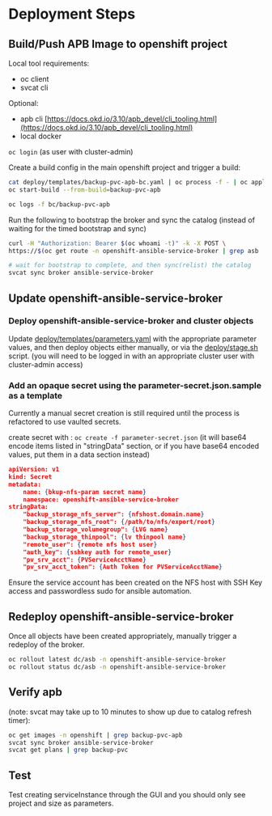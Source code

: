 # Deployment Steps

## Build/Push APB Image to openshift project

Local tool requirements:

- oc client
- svcat cli

Optional:

- apb cli [https://docs.okd.io/3.10/apb_devel/cli_tooling.html](https://docs.okd.io/3.10/apb_devel/cli_tooling.html)
- local docker

`oc login` (as user with cluster-admin)

Create a build config in the main openshift project and trigger a build:

``` bash
cat deploy/templates/backup-pvc-apb-bc.yaml | oc process -f - | oc apply -f -
oc start-build --from-build=backup-pvc-apb

oc logs -f bc/backup-pvc-apb
```

Run the following to bootstrap the broker and sync the catalog (instead of waiting for the timed bootstrap and sync)

``` bash
curl -H "Authorization: Bearer $(oc whoami -t)" -k -X POST \
https://$(oc get route -n openshift-ansible-service-broker | grep asb | awk '{print $2}')/ansible-service-broker/v2/bootstrap

# wait for bootstrap to complete, and then sync(relist) the catalog
svcat sync broker ansible-service-broker
```

## Update openshift-ansible-service-broker

### Deploy openshift-ansible-service-broker and cluster objects

Update [deploy/templates/parameters.yaml](../deploy/templates/parameters.yaml) with the appropriate parameter values, and then deploy objects either manually, or via the [deploy/stage.sh](../deploy/stage.sh) script.  (you will need to be logged in with an appropriate cluster user with cluster-admin access)

### Add an opaque secret using the parameter-secret.json.sample as a template

Currently a manual secret creation is still required until the process is refactored to use vaulted secrets.

create secret with : `oc create -f parameter-secret.json`
(it will base64 encode items listed in "stringData" section, or if you have base64 encoded values, put them in a data section instead)

``` json
apiVersion: v1
kind: Secret
metadata:
    name: {bkup-nfs-param secret name}
    namespace: openshift-ansible-service-broker
stringData:
    "backup_storage_nfs_server": {nfshost.domain.name}
    "backup_storage_nfs_root": {/path/to/nfs/export/root}
    "backup_storage_volumegroup": {LVG name}
    "backup_storage_thinpool": {lv thinpool name}
    "remote_user": {remote nfs host user}
    "auth_key": {sshkey auth for remote_user}
    "pv_srv_acct": {PVServiceAcctName}
    "pv_srv_acct_token": {Auth Token for PVServiceAcctName}
```

Ensure the service account has been created on the NFS host with SSH Key access and passwordless sudo for ansible automation.

## Redeploy openshift-ansible-service-broker

Once all objects have been created appropriately, manually trigger a redeploy of the broker.

``` bash
oc rollout latest dc/asb -n openshift-ansible-service-broker
oc rollout status dc/asb -n openshift-ansible-service-broker
```

## Verify apb

(note: svcat may take up to 10 minutes to show up due to catalog refresh timer):

``` bash
oc get images -n openshift | grep backup-pvc-apb
svcat sync broker ansible-service-broker
svcat get plans | grep backup-pvc
```

## Test

Test creating serviceInstance through the GUI and you should only see project and size as parameters.
